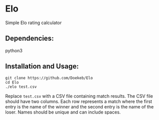 # Elo
Simple Elo rating calculator

## Dependencies:
python3

## Installation and Usage:

```
git clone https://github.com/Doekeb/Elo
cd Elo
./elo test.csv
```

Replace `test.csv` with a CSV file containing match results.
The CSV file should have two columns.
Each row represents a match where the first entry is the name of the winner and the second entry is the name of the loser.
Names should be unique and can include spaces.
